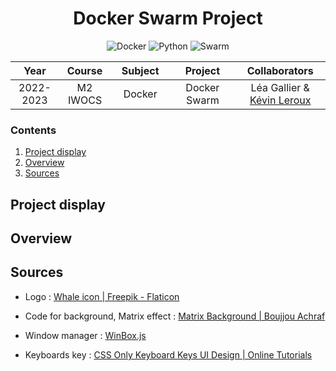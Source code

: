 <div align="center">

# Docker Swarm Project

<img alt="Docker" src="https://img.shields.io/badge/-Docker-2491E6?style=flat&logo=docker&logoColor=white" />
<img alt="Python" src="https://img.shields.io/badge/-Python-3766AB?style=flat&logo=python&logoColor=white" />
<img alt="Swarm" src="https://img.shields.io/badge/-Swarm-e9993e?style=flat&logo=swarm&logoColor=white" />

</div>

<table>
    <thead>
        <tr>
            <th width="150px">Year</th>
            <th width="150px">Course</th>
            <th width="250px">Subject</th>
            <th width="375px">Project</th>
            <th width="325px">Collaborators</th>
        </tr>
    </thead>
    <tbody>
        <tr>
        <td align="center">2022-2023</td>
        <td align="center">M2 IWOCS</td>
        <td align="center">Docker</td>
        <td align="center">Docker Swarm</td>
        <td align="center">Léa Gallier & <a href="https://github.com/lrxk">Kévin Leroux</a></td>
        </tr>
    </tbody>
</table>

### Contents

1. [Project display](#project-display)
2. [Overview](#overview)
2. [Sources](#sources)

## Project display

## Overview

## Sources

- Logo : <a href="https://www.flaticon.com/free-icons/whale" title="whale icons">Whale icon | Freepik - Flaticon</a>

- Code for background, Matrix effect : <a href="https://codepen.io/wefiy/pen/WPpEwo" title="matrix background">Matrix Background | Boujjou Achraf</a>

- Window manager : <a href="https://nextapps-de.github.io/winbox/" title="winbox">WinBox.js</a>

- Keyboards key : <a href="https://www.youtube.com/watch?v=H_vE1mY2j2g&t=53s" title="keyboard key">CSS Only Keyboard Keys UI Design | Online Tutorials</a>
